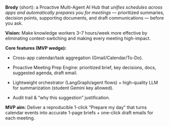 **Brody** (short): a Proactive Multi-Agent AI Hub that *unifies schedules across apps and automatically prepares you for meetings* — prioritized summaries, decision points, supporting documents, and draft communications — before you ask.

**Vision:** Make knowledge workers 3–7 hours/week more effective by eliminating context-switching and making every meeting high-impact.

**Core features (MVP wedge):**

* Cross-app calendar/task aggregation (Gmail/Calendar/To-Do).

* Proactive Meeting Prep Engine: prioritized brief, key decisions, docs, suggested agenda, draft email.

* Lightweight orchestrator (LangGraph/agent flows) \+ high-quality LLM for summarization (student Gemini key allowed).

* Audit trail & “why this suggestion” justification.

**MVP aim:** Deliver a reproducible 1-click “Prepare my day” that turns calendar events into accurate 1-page briefs \+ one-click draft emails for each meeting.

